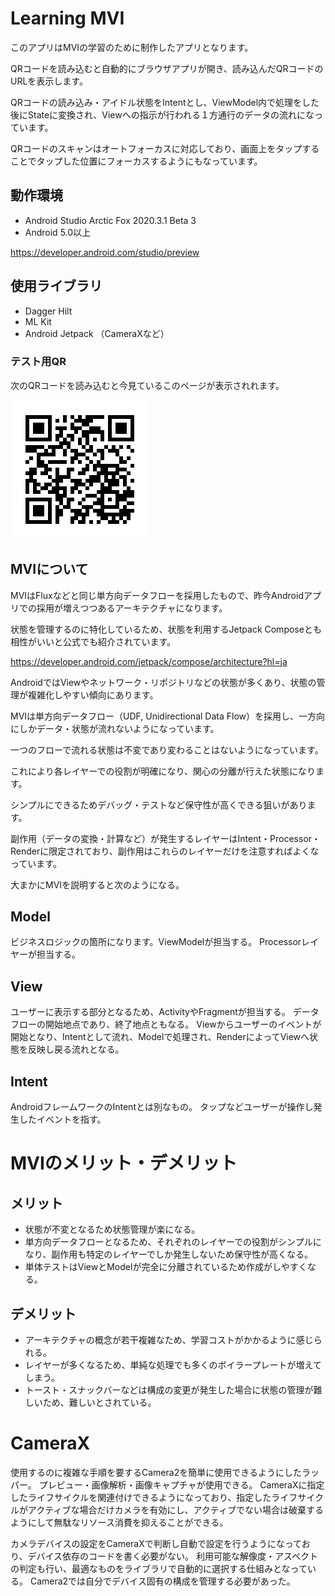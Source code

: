 # Learning MVI

このアプリはMVIの学習のために制作したアプリとなります。

QRコードを読み込むと自動的にブラウザアプリが開き、読み込んだQRコードのURLを表示します。

QRコードの読み込み・アイドル状態をIntentとし、ViewModel内で処理をした後にStateに変換され、Viewへの指示が行われる１方通行のデータの流れになっています。

QRコードのスキャンはオートフォーカスに対応しており、画面上をタップすることでタップした位置にフォーカスするようにもなっています。

## 動作環境

- Android Studio Arctic Fox 2020.3.1 Beta 3
- Android 5.0以上

https://developer.android.com/studio/preview

## 使用ライブラリ

- Dagger Hilt
- ML Kit
- Android Jetpack （CameraXなど）

### テスト用QR

次のQRコードを読み込むと今見ているこのページが表示されれます。

![QR](docs/qr_test.png "QR")

## MVIについて

MVIはFluxなどと同じ単方向データフローを採用したもので、昨今Androidアプリでの採用が増えつつあるアーキテクチャになります。

状態を管理するのに特化しているため、状態を利用するJetpack Composeとも相性がいいと公式でも紹介されています。

https://developer.android.com/jetpack/compose/architecture?hl=ja

AndroidではViewやネットワーク・リポジトリなどの状態が多くあり、状態の管理が複雑化しやすい傾向にあります。

MVIは単方向データフロー（UDF, Unidirectional Data Flow）を採用し、一方向にしかデータ・状態が流れないようになっています。

一つのフローで流れる状態は不変であり変わることはないようになっています。

これにより各レイヤーでの役割が明確になり、関心の分離が行えた状態になります。

シンプルにできるためデバッグ・テストなど保守性が高くできる狙いがあります。

副作用（データの変換・計算など）が発生するレイヤーはIntent・Processor・Renderに限定されており、副作用はこれらのレイヤーだけを注意すればよくなっています。


大まかにMVIを説明すると次のようになる。

## Model

ビジネスロジックの箇所になります。ViewModelが担当する。
Processorレイヤーが担当する。

## View

ユーザーに表示する部分となるため、ActivityやFragmentが担当する。
データフローの開始地点であり、終了地点ともなる。
Viewからユーザーのイベントが開始となり、Intentとして流れ、Modelで処理され、RenderによってViewへ状態を反映し戻る流れとなる。

## Intent

AndroidフレームワークのIntentとは別なもの。
タップなどユーザーが操作し発生したイベントを指す。


# MVIのメリット・デメリット

## メリット

- 状態が不変となるため状態管理が楽になる。
- 単方向データフローとなるため、それぞれのレイヤーでの役割がシンプルになり、副作用も特定のレイヤーでしか発生しないため保守性が高くなる。
- 単体テストはViewとModelが完全に分離されているため作成がしやすくなる。

## デメリット

- アーキテクチャの概念が若干複雑なため、学習コストがかかるように感じられる。
- レイヤーが多くなるため、単純な処理でも多くのボイラープレートが増えてしまう。
- トースト・スナックバーなどは構成の変更が発生した場合に状態の管理が難しいため、難しいとされている。


# CameraX

使用するのに複雑な手順を要するCamera2を簡単に使用できるようにしたラッパー。
プレビュー・画像解析・画像キャプチャが使用できる。
CameraXに指定したライフサイクルを関連付けできるようになっており、指定したライフサイクルがアクティブな場合だけカメラを有効にし、アクティブでない場合は破棄するようにして無駄なリソース消費を抑えることができる。

カメラデバイスの設定をCameraXで判断し自動で設定を行うようになっており、デバイス依存のコードを書く必要がない。
利用可能な解像度・アスペクトの判定も行い、最適なものをライブラリで自動的に選択する仕組みとなっている。
Camera2では自分でデバイス固有の構成を管理する必要があった。




